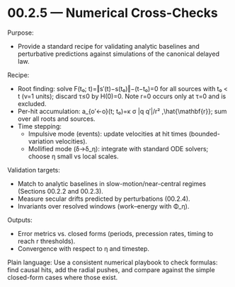 # 00.2.5 — Numerical Cross-Checks

Purpose:
- Provide a standard recipe for validating analytic baselines and perturbative predictions against simulations of the canonical delayed law.

Recipe:
- Root finding: solve F(t₀; t)=‖s′(t)−s(t₀)‖−(t−t₀)=0 for all sources with t₀ < t (v=1 units); discard τ≤0 by H(0)=0. Note r=0 occurs only at τ=0 and is excluded.
- Per-hit accumulation: a_{o′←o}(t; t₀)=κ σ |q q′|/r² \,\hat{\mathbf{r}}; sum over all roots and sources.
- Time stepping:
  - Impulsive mode (events): update velocities at hit times (bounded-variation velocities).
  - Mollified mode (δ→δ_η): integrate with standard ODE solvers; choose η small vs local scales.

Validation targets:
- Match to analytic baselines in slow-motion/near-central regimes (Sections 00.2.2 and 00.2.3).
- Measure secular drifts predicted by perturbations (00.2.4).
- Invariants over resolved windows (work–energy with Φ_η).

Outputs:
- Error metrics vs. closed forms (periods, precession rates, timing to reach r thresholds).
- Convergence with respect to η and timestep.

Plain language: Use a consistent numerical playbook to check formulas: find causal hits, add the radial pushes, and compare against the simple closed-form cases where those exist.
